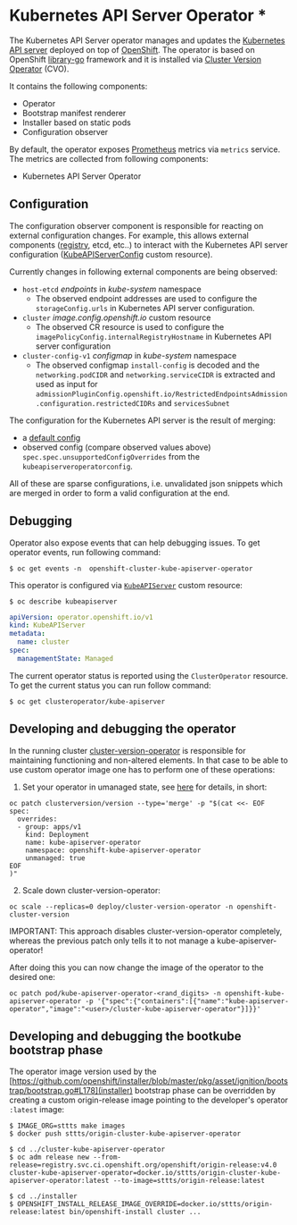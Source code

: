 # Kubernetes API Server Operator *

The Kubernetes API Server operator manages and updates the [Kubernetes API server](https://github.com/kubernetes/kubernetes) deployed on top of
[OpenShift](https://openshift.io). The operator is based on OpenShift [library-go](https://github.com/openshift/library-go) framework and it
 is installed via [Cluster Version Operator](https://github.com/openshift/cluster-version-operator) (CVO).

It contains the following components:

* Operator
* Bootstrap manifest renderer
* Installer based on static pods
* Configuration observer

By default, the operator exposes [Prometheus](https://prometheus.io) metrics via `metrics` service.
The metrics are collected from following components:

* Kubernetes API Server Operator


## Configuration

The configuration observer component is responsible for reacting on external configuration changes.
For example, this allows external components ([registry](https://github.com/openshift/cluster-image-registry-operator), etcd, etc..)
to interact with the Kubernetes API server configuration ([KubeAPIServerConfig](https://github.com/openshift/api/blob/master/kubecontrolplane/v1/types.go#L14) custom resource).

Currently changes in following external components are being observed:

* `host-etcd` *endpoints* in *kube-system* namespace
  - The observed endpoint addresses are used to configure the `storageConfig.urls` in Kubernetes API server configuration.
* `cluster` *image.config.openshift.io* custom resource
  - The observed CR resource is used to configure the `imagePolicyConfig.internalRegistryHostname` in Kubernetes API server configuration
* `cluster-config-v1` *configmap* in *kube-system* namespace
  - The observed configmap `install-config` is decoded and the `networking.podCIDR` and `networking.serviceCIDR` is extracted and used as input for `admissionPluginConfig.openshift.io/RestrictedEndpointsAdmission.configuration.restrictedCIDRs` and `servicesSubnet`


The configuration for the Kubernetes API server is the result of merging:

* a [default config](https://github.com/openshift/cluster-kube-apiserver-operator/blob/master/bindata/v4.1.0/config/defaultconfig.yaml)
* observed config (compare observed values above) `spec.spec.unsupportedConfigOverrides` from the `kubeapiserveroperatorconfig`.

All of these are sparse configurations, i.e. unvalidated json snippets which are merged in order to form a valid configuration at the end.


## Debugging

Operator also expose events that can help debugging issues. To get operator events, run following command:

```
$ oc get events -n  openshift-cluster-kube-apiserver-operator
```

This operator is configured via [`KubeAPIServer`](https://github.com/openshift/api/blob/master/operator/v1/types_kubeapiserver.go#L12) custom resource:

```
$ oc describe kubeapiserver
```
```yaml
apiVersion: operator.openshift.io/v1
kind: KubeAPIServer
metadata:
  name: cluster
spec:
  managementState: Managed
```

The current operator status is reported using the `ClusterOperator` resource. To get the current status you can run follow command:

```
$ oc get clusteroperator/kube-apiserver
```

## Developing and debugging the operator

In the running cluster [cluster-version-operator](https://github.com/openshift/cluster-version-operator/) is responsible
for maintaining functioning and non-altered elements.  In that case to be able to use custom operator image one has to
perform one of these operations:

1. Set your operator in umanaged state, see [here](https://github.com/openshift/cluster-version-operator/blob/master/docs/dev/clusterversion.md) for details, in short:

```
oc patch clusterversion/version --type='merge' -p "$(cat <<- EOF
spec:
  overrides:
  - group: apps/v1
    kind: Deployment
    name: kube-apiserver-operator
    namespace: openshift-kube-apiserver-operator
    unmanaged: true
EOF
)"
```

2. Scale down cluster-version-operator:

```
oc scale --replicas=0 deploy/cluster-version-operator -n openshift-cluster-version
```

IMPORTANT: This approach disables cluster-version-operator completely, whereas the previous patch only tells it to not manage a kube-apiserver-operator!

After doing this you can now change the image of the operator to the desired one:

```
oc patch pod/kube-apiserver-operator-<rand_digits> -n openshift-kube-apiserver-operator -p '{"spec":{"containers":[{"name":"kube-apiserver-operator","image":"<user>/cluster-kube-apiserver-operator"}]}}'
```


## Developing and debugging the bootkube bootstrap phase

The operator image version used by the [https://github.com/openshift/installer/blob/master/pkg/asset/ignition/bootstrap/bootstrap.go#L178](installer) bootstrap phase can be overridden by creating a custom origin-release image pointing to the developer's operator `:latest` image:

```
$ IMAGE_ORG=sttts make images
$ docker push sttts/origin-cluster-kube-apiserver-operator

$ cd ../cluster-kube-apiserver-operator
$ oc adm release new --from-release=registry.svc.ci.openshift.org/openshift/origin-release:v4.0 cluster-kube-apiserver-operator=docker.io/sttts/origin-cluster-kube-apiserver-operator:latest --to-image=sttts/origin-release:latest

$ cd ../installer
$ OPENSHIFT_INSTALL_RELEASE_IMAGE_OVERRIDE=docker.io/sttts/origin-release:latest bin/openshift-install cluster ...
```
